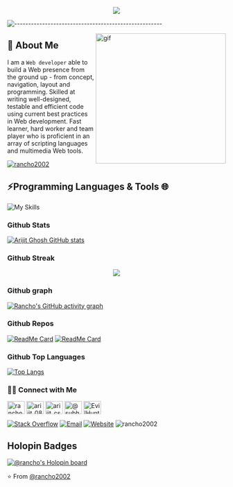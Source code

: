
<p align="center">
  <img src="https://readme-typing-svg.herokuapp.com?color=491B7E&size=32&center=true&vCenter=true&width=550&height=70&lines=Hey+There+👋🏻+I'm+Arijit;+Open+Source+Enthusiast+☀;Full+Stack+Developer+💻;Problem+Solver+👨‍💻;">
</p>


![-----------------------------------------------------](https://raw.githubusercontent.com/andreasbm/readme/master/assets/lines/cloudy.png)



 
<img src="https://camo.githubusercontent.com/63abdc3407ab5749a6fa046151ee56433f7922da540e1aa8d3b5795200dde75f/68747470733a2f2f6f63746f6465782e6769746875622e636f6d2f696d616765732f6461667470756e6b746f6361742d6775792e676966" width="300px" alt=gif align="right"> 

## 🚀 About Me
 I am a <code>Web developer</code> able to build a Web presence from the ground up - from concept, navigation, layout and programming. Skilled at writing well-designed, testable and efficient code using current best practices in Web development. Fast learner, hard worker and team player who is proficient in an array of scripting languages and multimedia Web tools.



<p align="left"> <a href="https://github.com/ryo-ma/github-profile-trophy"><img src="https://github-profile-trophy.vercel.app/?username=rancho2002" alt="rancho2002" /></a> </p>


## ⚡Programming Languages & Tools 🌐

<!-- | [<img src="https://raw.githubusercontent.com/github/explore/80688e429a7d4ef2fca1e82350fe8e3517d3494d/topics/laravel/laravel.png" alt="Laravel" width="24">](https://laravel.com/) | [<img src="https://raw.githubusercontent.com/github/explore/80688e429a7d4ef2fca1e82350fe8e3517d3494d/topics/php/php.png" alt="php" width="38">](https://php.net/)  | [<img src="https://raw.githubusercontent.com/github/explore/80688e429a7d4ef2fca1e82350fe8e3517d3494d/topics/vue/vue.png" alt="Vue" width="24">](https://vuejs.org/)  |  [<img src="https://raw.githubusercontent.com/github/explore/80688e429a7d4ef2fca1e82350fe8e3517d3494d/topics/bootstrap/bootstrap.png" alt="Bootstrap" width="24">](https://getbootstrap.com/) |  [<img src="https://raw.githubusercontent.com/github/explore/80688e429a7d4ef2fca1e82350fe8e3517d3494d/topics/javascript/javascript.png" alt="jQuery" width="24">](https://jquery.com/) | [<img src="https://raw.githubusercontent.com/github/explore/80688e429a7d4ef2fca1e82350fe8e3517d3494d/topics/jquery/jquery.png" alt="jQuery" width="24">](https://jquery.com/)
|---|---|---|---|---|---| -->

![My Skills](https://skillicons.dev/icons?i=vscode,c,py,html,css,js,bootstrap,tailwind,php,laravel,mysql,linux,azure,)
 
<!--### Tools 🛠️

| [<img src="https://raw.githubusercontent.com/github/explore/80688e429a7d4ef2fca1e82350fe8e3517d3494d/topics/mysql/mysql.png" alt="mysql" width="24">](https://www.mysql.com/) |  [<img src="https://raw.githubusercontent.com/github/explore/80688e429a7d4ef2fca1e82350fe8e3517d3494d/topics/firebase/firebase.png" alt="firebase" width="24">](https://firebase.google.com/) | [<img src="https://raw.githubusercontent.com/github/explore/80688e429a7d4ef2fca1e82350fe8e3517d3494d/topics/git/git.png" alt="Git" width="24">](https://git-scm.com/) |  [<img src="https://logonoid.com/images/phpstorm-logo.png" alt="Phpstorm" width="24">](https://www.jetbrains.com/phpstorm/) | [<img src="https://upload.wikimedia.org/wikipedia/commons/thumb/2/2d/Visual_Studio_Code_1.18_icon.svg/1200px-Visual_Studio_Code_1.18_icon.svg.png" alt="vscode" width="24">](https://code.visualstudio.com/) | [<img src="https://raw.githubusercontent.com/github/explore/80688e429a7d4ef2fca1e82350fe8e3517d3494d/topics/ubuntu/ubuntu.png" alt="Ubuntu" width="24">](https://ubuntu.com/)  |  [<img src="https://raw.githubusercontent.com/github/explore/80688e429a7d4ef2fca1e82350fe8e3517d3494d/topics/redis/redis.png" alt="Redis" width="24">](https://redis.io/) | Varnish Cache | many more...
|---|---|---|---|---|---|---|---|---| -->

### Github Stats

[![Arijit Ghosh GitHub stats](https://github-readme-stats.vercel.app/api?username=rancho2002)](https://github.com/rancho2002/)

### Github Streak

<p align="center"><img align="center" src="https://streak-stats.demolab.com?user=rancho2002&theme=radical" />

### Github graph 

[![Rancho's GitHub activity graph](https://github-readme-activity-graph.cyclic.app/graph?username=rancho2002&theme=monokai)](https://github.com/rancho2002/github-readme-activity-graph)

### Github Repos

[![ReadMe Card](https://github-readme-stats.vercel.app/api/pin/?username=rancho2002&repo=collegecatalyst&show_owner=true)](https://github.com/Rancho2002/collegecatalyst)
[![ReadMe Card](https://github-readme-stats.vercel.app/api/pin/?username=rancho2002&repo=C-projects&show_owner=true)](https://github.com/Rancho2002/C-projects)

### Github Top Languages
[![Top Langs](https://github-readme-stats.vercel.app/api/top-langs/?username=rancho2002&layout=compact&theme=dark)](https://github.com/rancho2002/github-readme-stats)

<h3> 🤝🏻 Connect with Me </h3>
<a href="https://linkedin.com/in/rancho2002/" target="blank"><img align="center" src="https://raw.githubusercontent.com/rahuldkjain/github-profile-readme-generator/master/src/images/icons/Social/linked-in-alt.svg" alt="rancho2002" height="30" width="40" /></a>
<a href="https://www.instagram.com/arijit_089/" target="blank"><img align="center" src="https://raw.githubusercontent.com/rahuldkjain/github-profile-readme-generator/master/src/images/icons/Social/instagram.svg" alt="arijit_089" height="30" width="40" /></a>
<a href="https://www.codechef.com/users/arijit_cse2002" target="blank"><img align="center" src="https://cdn.jsdelivr.net/npm/simple-icons@3.1.0/icons/codechef.svg" alt="arijit_cse2002" height="30" width="40" /></a>
<a href="https://www.hackerrank.com/subhasghosh196" target="blank"><img align="center" src="https://raw.githubusercontent.com/rahuldkjain/github-profile-readme-generator/master/src/images/icons/Social/hackerrank.svg" alt="@subhasghosh196" height="30" width="40" /></a>
<a href="https://discord.gg/invite/EvilHunter#4035" target="blank"><img align="center" src="https://raw.githubusercontent.com/rahuldkjain/github-profile-readme-generator/master/src/images/icons/Social/discord.svg" alt="EvilHunter#4035" height="30" width="40" /></a>


<p align="center">


<a href="https://stackoverflow.com/users/18928490/arijit-ghosh?tab=profile" target="_blank"><img alt="Stack Overflow" src="https://img.shields.io/badge/Stackoverflow-Arijit%20Ghosh-blue?style=flat&logo=stackoverflow"></a>
<a href="mailto:subhasghosh196@gmail.com"><img alt="Email" src="https://img.shields.io/badge/Email-subhasghosh196@gmail.com-blue?style=flat&logo=gmail"></a>
<a href="https://rancho2002.github.io/" target="_blank"><img alt="Website" src="https://img.shields.io/badge/Website-Arijit%20Ghosh-blue?style=flat&logo=google-chrome"></a>
 <img src="https://komarev.com/ghpvc/?username=rancho2002" alt="rancho2002" />
</p>

## Holopin Badges
[![@rancho's Holopin board](https://holopin.me/rancho)](https://holopin.io/@rancho)

⭐️ From [@rancho2002](https://github.com/rancho2002)
